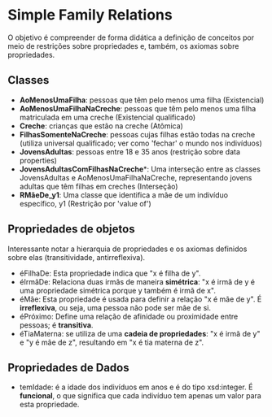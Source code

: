 # Simple Family Relations
O objetivo é compreender de forma didática a definição de conceitos por meio de restrições sobre propriedades e, também, os axiomas sobre propriedades.
## Classes
- **AoMenosUmaFilha**: pessoas que têm pelo menos uma filha (Existencial)
- **AoMenosUmaFilhaNaCreche**: pessoas que têm pelo menos uma filha matriculada em uma creche (Existencial qualificado)
- **Creche**: crianças que estão na creche (Atômica)
- **FilhasSomenteNaCreche**: pessoas cujas filhas estão todas na creche (utiliza universal qualificado; ver como 'fechar' o mundo nos indivíduos)
- **JovensAdultas**: pessoas entre 18 e 35 anos (restrição sobre data properties)
- **JovensAdultasComFilhasNaCreche***: Uma interseção entre as classes JovensAdultas e AoMenosUmaFilhaNaCreche, representando jovens adultas que têm filhas em creches (Interseção)
- **RMãeDe_y1**: Uma classe que identifica a mãe de um indivíduo específico, y1 (Restrição por 'value of')
## Propriedades de objetos
Interessante notar a hierarquia de propriedades e os axiomas definidos sobre elas (transitividade, antirreflexiva).
- éFilhaDe: Esta propriedade indica que "x é filha de y". 
- éIrmãDe: Relaciona duas irmãs de maneira **simétrica**: "x é irmã de y é uma propriedade simétrica porque y também é irmã de x".
- éMãe: Esta propriedade é usada para definir a relação "x é mãe de y". É **irreflexiva**, ou seja, uma pessoa não pode ser mãe de si.
- éPróximo: Define uma relação de afinidade ou proximidade entre pessoas; é **transitiva**.
- éTiaMaterna: se utiliza de uma **cadeia de propriedades**: "x é irmã de y" e "y é mãe de z", resultando em "x é tia materna de z". 
## Propriedades de Dados
- temIdade: é a idade dos indivíduos em anos e é do tipo xsd:integer. É **funcional**, o que significa que cada indivíduo tem apenas um valor para esta propriedade.
